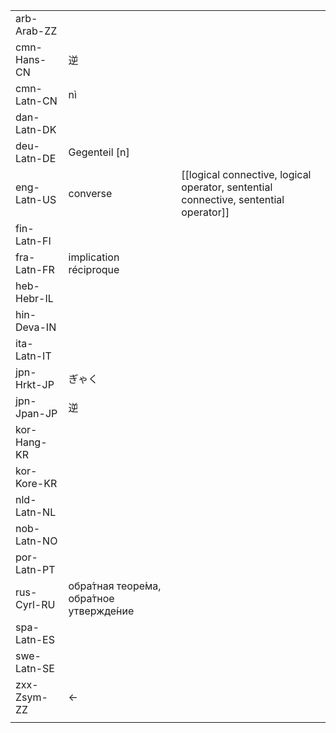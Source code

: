 | | | |
|-|-|-|
| arb-Arab-ZZ |  |  |
| cmn-Hans-CN | 逆 |  |
| cmn-Latn-CN | nì |  |
| dan-Latn-DK |  |  |
| deu-Latn-DE | Gegenteil [n] |  |
| eng-Latn-US | converse | [[logical connective, logical operator, sentential connective, sentential operator]] |
| fin-Latn-FI |  |  |
| fra-Latn-FR | implication réciproque |  |
| heb-Hebr-IL |  |  |
| hin-Deva-IN |  |  |
| ita-Latn-IT |  |  |
| jpn-Hrkt-JP | ぎゃく |  |
| jpn-Jpan-JP | 逆 |  |
| kor-Hang-KR |  |  |
| kor-Kore-KR |  |  |
| nld-Latn-NL |  |  |
| nob-Latn-NO |  |  |
| por-Latn-PT |  |  |
| rus-Cyrl-RU | обра́тная теоре́ма, обра́тное утвержде́ние |  |
| spa-Latn-ES |  |  |
| swe-Latn-SE |  |  |
| zxx-Zsym-ZZ | ← |  |
|  |  |  |